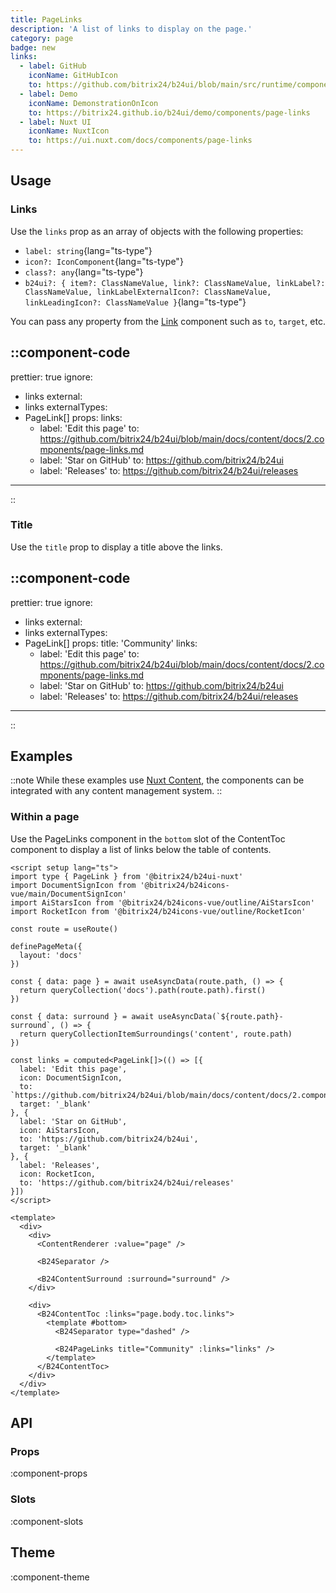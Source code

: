 ```yaml
---
title: PageLinks
description: 'A list of links to display on the page.'
category: page
badge: new
links:
  - label: GitHub
    iconName: GitHubIcon
    to: https://github.com/bitrix24/b24ui/blob/main/src/runtime/components/PageLinks.vue
  - label: Demo
    iconName: DemonstrationOnIcon
    to: https://bitrix24.github.io/b24ui/demo/components/page-links
  - label: Nuxt UI
    iconName: NuxtIcon
    to: https://ui.nuxt.com/docs/components/page-links
---
```


## Usage

### Links

Use the `links` prop as an array of objects with the following properties:

- `label: string`{lang="ts-type"}
- `icon?: IconComponent`{lang="ts-type"}
- `class?: any`{lang="ts-type"}
- `b24ui?: { item?: ClassNameValue, link?: ClassNameValue, linkLabel?: ClassNameValue, linkLabelExternalIcon?: ClassNameValue, linkLeadingIcon?: ClassNameValue }`{lang="ts-type"}

You can pass any property from the [Link](/docs/components/link/#props) component such as `to`, `target`, etc.

::component-code
---
prettier: true
ignore:
  - links
external:
  - links
externalTypes:
  - PageLink[]
props:
  links:
    - label: 'Edit this page'
      to: https://github.com/bitrix24/b24ui/blob/main/docs/content/docs/2.components/page-links.md
    - label: 'Star on GitHub'
      to: https://github.com/bitrix24/b24ui
    - label: 'Releases'
      to: https://github.com/bitrix24/b24ui/releases
---
::

### Title

Use the `title` prop to display a title above the links.

::component-code
---
prettier: true
ignore:
  - links
external:
  - links
externalTypes:
  - PageLink[]
props:
  title: 'Community'
  links:
    - label: 'Edit this page'
      to: https://github.com/bitrix24/b24ui/blob/main/docs/content/docs/2.components/page-links.md
    - label: 'Star on GitHub'
      to: https://github.com/bitrix24/b24ui
    - label: 'Releases'
      to: https://github.com/bitrix24/b24ui/releases
---
::

## Examples

::note
While these examples use [Nuxt Content](https://content.nuxt.com), the components can be integrated with any content management system.
::

### Within a page

Use the PageLinks component in the `bottom` slot of the ContentToc component to display a list of links below the table of contents.

```vue [pages/\[...slug\\].vue]{48-52}
<script setup lang="ts">
import type { PageLink } from '@bitrix24/b24ui-nuxt'
import DocumentSignIcon from '@bitrix24/b24icons-vue/main/DocumentSignIcon'
import AiStarsIcon from '@bitrix24/b24icons-vue/outline/AiStarsIcon'
import RocketIcon from '@bitrix24/b24icons-vue/outline/RocketIcon'

const route = useRoute()

definePageMeta({
  layout: 'docs'
})

const { data: page } = await useAsyncData(route.path, () => {
  return queryCollection('docs').path(route.path).first()
})

const { data: surround } = await useAsyncData(`${route.path}-surround`, () => {
  return queryCollectionItemSurroundings('content', route.path)
})

const links = computed<PageLink[]>(() => [{
  label: 'Edit this page',
  icon: DocumentSignIcon,
  to: `https://github.com/bitrix24/b24ui/blob/main/docs/content/docs/2.components/${page?.value?.stem}.md`,
  target: '_blank'
}, {
  label: 'Star on GitHub',
  icon: AiStarsIcon,
  to: 'https://github.com/bitrix24/b24ui',
  target: '_blank'
}, {
  label: 'Releases',
  icon: RocketIcon,
  to: 'https://github.com/bitrix24/b24ui/releases'
}])
</script>

<template>
  <div>
    <div>
      <ContentRenderer :value="page" />

      <B24Separator />

      <B24ContentSurround :surround="surround" />
    </div>

    <div>
      <B24ContentToc :links="page.body.toc.links">
        <template #bottom>
          <B24Separator type="dashed" />

          <B24PageLinks title="Community" :links="links" />
        </template>
      </B24ContentToc>
    </div>
  </div>
</template>
```

## API

### Props

:component-props

### Slots

:component-slots

## Theme

:component-theme
